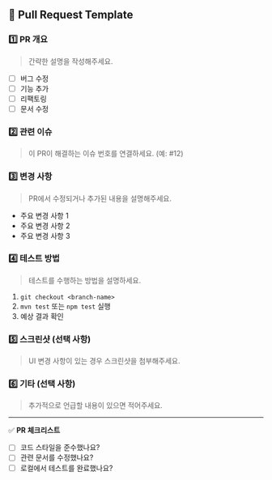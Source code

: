 ## **📌 Pull Request Template**

### **1️⃣ PR 개요**
> 간략한 설명을 작성해주세요.
- [ ] 버그 수정
- [ ] 기능 추가
- [ ] 리팩토링
- [ ] 문서 수정

### **2️⃣ 관련 이슈**
> 이 PR이 해결하는 이슈 번호를 연결하세요. (예: #12)

### **3️⃣ 변경 사항**
> PR에서 수정되거나 추가된 내용을 설명해주세요.

- 주요 변경 사항 1
- 주요 변경 사항 2
- 주요 변경 사항 3

### **4️⃣ 테스트 방법**
> 테스트를 수행하는 방법을 설명하세요.

1. `git checkout <branch-name>`
2. `mvn test` 또는 `npm test` 실행
3. 예상 결과 확인

### **5️⃣ 스크린샷 (선택 사항)**
> UI 변경 사항이 있는 경우 스크린샷을 첨부해주세요.

### **6️⃣ 기타 (선택 사항)**
> 추가적으로 언급할 내용이 있으면 적어주세요.

---
✅ **PR 체크리스트**
- [ ] 코드 스타일을 준수했나요?
- [ ] 관련 문서를 수정했나요?
- [ ] 로컬에서 테스트를 완료했나요?
